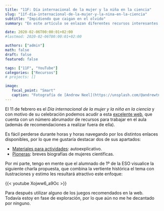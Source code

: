 ```yaml
---
title: "11F: Día internacional de la mujer y la niña en la ciencia"
slug: "11f-dia-internacional-de-la-mujer-y-la-nina-en-la-ciencia"
subtitle: "Impidiendo que caigan en el olvido"
summary: "En este artículo se enlazan diferentes recursos interesantes relacionados con la celebración del 11F."

date: 2020-02-06T00:00:01+02:00
#lastmod: 2020-02-06T00:00:01+02:00

authors: ["admin"]
math: false
draft: false
featured: false

tags: ["11F", "YouTube"]
categories: ["Recursos"]
# projects: []

image:
   focal_point: "Smart"
   caption: "Fotografía de [Andrew Neel](https://unsplash.com/@andrewtneel), disponible en [Unsplash](https://unsplash.com/photos/fkalryO4dUI)."
---
```


El 11 de febrero es el *Día internacional de la mujer y la niña en la ciencia* y con motivo de su celebración podemos acudir a esta [excelente web](https://11defebrero.org/), que cuenta con un número abrumador de recursos para trabajar en el aula (además de recomendaciones a realizar fuera de ella).

Es fácil perderse durante horas y horas navegando por los distintos enlaces disponibles, por lo que me gustaría destacar dos de sus apartados:

- [Materiales para actividades](https://11defebrero.org/category/materiales/): autoexplicativo.
- [Pioneras](https://11defebrero.org/category/pioneras/): breves biografías de mujeres científicas.

Por mi parte, tengo en mente que el alumnado de 1º de la ESO visualice la siguiente charla propuesta, que combina la vertiente histórica el tema con ilustraciones y estimo les resultará atractivo este enfoque:

{{< youtube Xojww6_a9Oc >}}

Para después utilizar alguno de los juegos recomendados en la web. Todavía estoy en fase de exploración, por lo que aún no me he decantado por ninguno.
